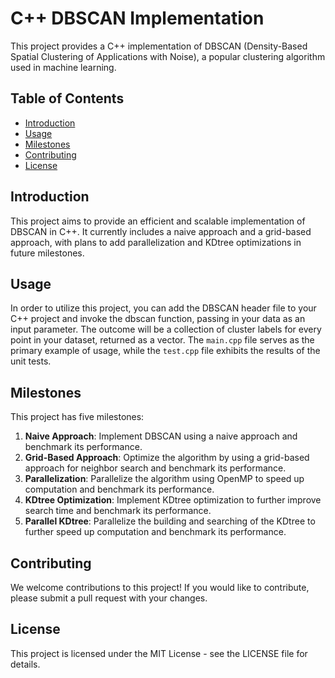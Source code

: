 # C++ DBSCAN Implementation

This project provides a C++ implementation of DBSCAN (Density-Based Spatial Clustering of Applications with Noise), a popular clustering algorithm used in machine learning.

## Table of Contents

- [Introduction](#introduction)
- [Usage](#usage)
- [Milestones](#milestones)
- [Contributing](#contributing)
- [License](#license)

## Introduction

This project aims to provide an efficient and scalable implementation of DBSCAN in C++. It currently includes a naive approach and a grid-based approach, with plans to add parallelization and KDtree optimizations in future milestones.

## Usage

In order to utilize this project, you can add the DBSCAN header file to your C++ project and invoke the dbscan function, passing in your data as an input parameter. The outcome will be a collection of cluster labels for every point in your dataset, returned as a vector.
The `main.cpp` file serves as the primary example of usage, while the `test.cpp` file exhibits the results of the unit tests.

## Milestones

This project has five milestones:

1. **Naive Approach**: Implement DBSCAN using a naive approach and benchmark its performance.
2. **Grid-Based Approach**: Optimize the algorithm by using a grid-based approach for neighbor search and benchmark its performance.
3. **Parallelization**: Parallelize the algorithm using OpenMP to speed up computation and benchmark its performance.
4. **KDtree Optimization**: Implement KDtree optimization to further improve search time and benchmark its performance.
5. **Parallel KDtree**: Parallelize the building and searching of the KDtree to further speed up computation and benchmark its performance.

## Contributing

We welcome contributions to this project! If you would like to contribute, please submit a pull request with your changes.

## License

This project is licensed under the MIT License - see the LICENSE file for details.
